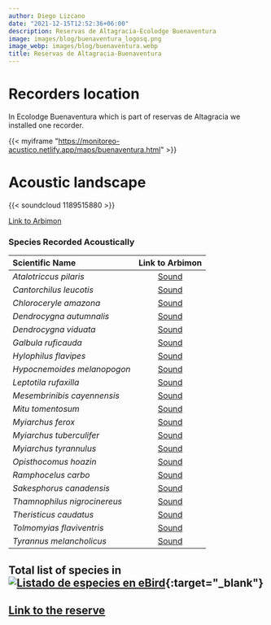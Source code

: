 ```yaml
---
author: Diego Lizcano
date: "2021-12-15T12:52:36+06:00"
description: Reservas de Altagracia-Ecolodge Buenaventura
image: images/blog/buenaventura_logosq.png
image_webp: images/blog/buenaventura.webp
title: Reservas de Altagracia-Buenaventura
---
```


# Recorders location

In Ecolodge Buenaventura which is part of reservas de Altagracia we installed one recorder.

{{< myiframe "https://monitoreo-acustico.netlify.app/maps/buenaventura.html" >}}


# Acoustic landscape

{{< soundcloud 1189515880 >}}

[Link to Arbimon](https://arbimon.rfcx.org/project/destinos-awake/visualizer/rec/46870625)


### Species Recorded Acoustically


|__Scientific Name__| Link to Arbimon|
| :---        |     :----:   |
|_Atalotriccus pilaris_|	[Sound]()|
|_Cantorchilus leucotis_|	[Sound](https://arbimon.rfcx.org/project/destinos-awake/visualizer/rec/46870625)|
|_Chloroceryle amazona_|	[Sound](https://arbimon.rfcx.org/project/destinos-awake/visualizer/rec/46870604)|
|_Dendrocygna autumnalis_|	[Sound](https://arbimon.rfcx.org/project/destinos-awake/visualizer/rec/46870657)|
|_Dendrocygna viduata_|	[Sound]()|
|_Galbula ruficauda_|	[Sound](https://arbimon.rfcx.org/project/destinos-awake/visualizer/rec/46870736)|
|_Hylophilus flavipes_|	[Sound](https://arbimon.rfcx.org/project/destinos-awake/visualizer/rec/46871038)|
|_Hypocnemoides melanopogon_|	[Sound](	https://arbimon.rfcx.org/project/destinos-awake/visualizer/rec/46870650)|
|_Leptotila rufaxilla_|	[Sound](	https://arbimon.rfcx.org/project/destinos-awake/visualizer/rec/46870625)|
|_Mesembrinibis cayennensis_|	[Sound](	https://arbimon.rfcx.org/project/destinos-awake/visualizer/rec/46870140)|
|_Mitu tomentosum_|	[Sound](	https://arbimon.rfcx.org/project/destinos-awake/visualizer/rec/46870534)|
|_Myiarchus ferox_|	[Sound]()|
|_Myiarchus tuberculifer_|	[Sound]()|	https://arbimon.rfcx.org/project/destinos-awake/visualizer/rec/46870600)|
|_Myiarchus tyrannulus_|	[Sound](	https://arbimon.rfcx.org/project/destinos-awake/visualizer/rec/46871099)|
|_Opisthocomus hoazin_|	[Sound](	https://arbimon.rfcx.org/project/destinos-awake/visualizer/rec/46871035)|
|_Ramphocelus carbo_|	[Sound](	https://arbimon.rfcx.org/project/destinos-awake/visualizer/rec/46883774)|
|_Sakesphorus canadensis_|	[Sound]()|
|_Thamnophilus nigrocinereus_|	[Sound]()|
|_Theristicus caudatus_|	[Sound]()|
|_Tolmomyias flaviventris_|	[Sound]()|	https://arbimon.rfcx.org/project/destinos-awake/visualizer/rec/46870140)|
|_Tyrannus melancholicus_|	[Sound](	https://arbimon.rfcx.org/project/destinos-awake/visualizer/rec/46870140)|





## Total list of species in[![Listado de especies en eBird](/images/blog/Logo_ebird.png "Reservas de Altagracia-Ecolodge Buenaventura eBird hotspot")](https://ebird.org/colombia/hotspot/L5865278){:target="_blank"}



## [Link to the reserve](https://www.instagram.com/reservabuenaventura/)





